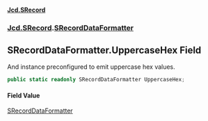 #### [Jcd.SRecord](index.md 'index')
### [Jcd.SRecord](Jcd.SRecord.md 'Jcd.SRecord').[SRecordDataFormatter](Jcd.SRecord.SRecordDataFormatter.md 'Jcd.SRecord.SRecordDataFormatter')

## SRecordDataFormatter.UppercaseHex Field

And instance preconfigured to emit uppercase hex values.

```csharp
public static readonly SRecordDataFormatter UppercaseHex;
```

#### Field Value
[SRecordDataFormatter](Jcd.SRecord.SRecordDataFormatter.md 'Jcd.SRecord.SRecordDataFormatter')